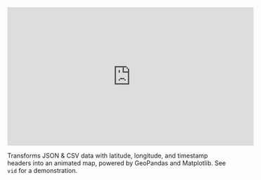 <iframe width="560" height="315" src="https://www.youtube.com/embed/9gAriFy-6pk?si=K29FziiO0gn6utZp" title="YouTube video player" frameborder="0" allow="accelerometer; autoplay; clipboard-write; encrypted-media; gyroscope; picture-in-picture; web-share" referrerpolicy="strict-origin-when-cross-origin" allowfullscreen></iframe>

Transforms JSON & CSV data with latitude, longitude, and timestamp headers into an animated map, powered by GeoPandas and Matplotlib. See `vid` for a demonstration.